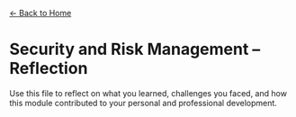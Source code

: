 [← Back to Home](../../index.html)

# Security and Risk Management – Reflection

Use this file to reflect on what you learned, challenges you faced, 
and how this module contributed to your personal and professional development.
